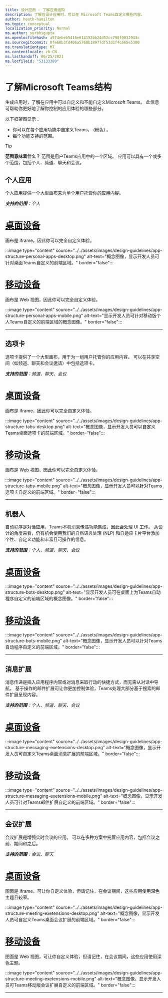 ```yaml
---
title: 设计应用 - 了解应用结构
description: 了解在设计应用时，可以在 Microsoft Teams自定义哪些内容。
author: heath-hamilton
ms.topic: conceptual
localization_priority: Normal
ms.author: surbhigupta
ms.openlocfilehash: a574ebeb5416e614152bb24d52cc798f0032943c
ms.sourcegitcommit: 0fe60b3fd406a5768b18977df53d1f4c665e5300
ms.translationtype: MT
ms.contentlocale: zh-CN
ms.lasthandoff: 06/25/2021
ms.locfileid: "53133380"
---
```

# <a name="understand-the-microsoft-teams-app-structure"></a>了解Microsoft Teams结构

生成应用时，了解在应用中可以自定义和不能自定义Microsoft Teams。 此信息可帮助你更好地了解你控制的应用体验的哪些部分。

以下框架图显示：

* 你可以在每个应用功能中自定义Teams， (粉色) 。
* 每个功能支持的范围。

> [!TIP]
> **范围意味着什么？** 范围是用户Teams应用中的一个区域。 应用可以具有一个或多个范围，包括个人、频道、聊天和会议。

## <a name="personal-apps"></a>个人应用

个人应用提供一个大型画布来为单个用户托管你的应用内容。

***支持的范围**：个人*

# <a name="desktop"></a>[桌面设备](#tab/desktop)

画布是 iframe，因此你可以完全自定义体验。

:::image type="content" source="../../assets/images/design-guidelines/app-structure-personal-apps-desktop.png" alt-text="概念图像，显示开发人员可针对桌面Teams自定义的前端区域。" border="false":::

# <a name="mobile"></a>[移动设备](#tab/mobile)

画布是 Web 视图，因此你可以完全自定义体验。

:::image type="content" source="../../assets/images/design-guidelines/app-structure-personal-apps-mobile.png" alt-text="显示开发人员可针对移动版个人Teams自定义的前端区域的概念图像。" border="false":::

---

## <a name="tabs"></a>选项卡

选项卡提供了一个大型画布，用于为一组用户托管你的应用内容。 可以在共享空间（如频道、聊天和会议邀请）中包括选项卡。

***支持的范围**：频道、聊天、会议*

# <a name="desktop"></a>[桌面设备](#tab/desktop)

画布是 iframe，因此你可以完全自定义体验。

:::image type="content" source="../../assets/images/design-guidelines/app-structure-tabs-desktop.png" alt-text="概念图像，显示开发人员可以自定义Teams桌面选项卡的前端区域。" border="false":::

# <a name="mobile"></a>[移动设备](#tab/mobile)

画布是 Web 视图，因此你可以完全自定义体验。

:::image type="content" source="../../assets/images/design-guidelines/app-structure-tabs-mobile.png" alt-text="概念图像，显示开发人员可以针对Teams选项卡自定义的前端区域。" border="false":::

---

## <a name="bots"></a>机器人

自动程序是对话应用，Teams本机消息传递功能集成，因此会处理 UI 工作。 从设计的角度来看，仍有机会使用我们的自然语言处理 (NLP) 和自适应卡片平台添加个性、自定义功能和丰富且可操作的信息。

***支持的范围**：个人、频道、聊天、会议*

# <a name="desktop"></a>[桌面设备](#tab/desktop)

:::image type="content" source="../../assets/images/design-guidelines/app-structure-bots-desktop.png" alt-text="显示开发人员可在桌面上为Teams自动程序自定义的前端区域的概念图像。" border="false":::

# <a name="mobile"></a>[移动设备](#tab/mobile)

:::image type="content" source="../../assets/images/design-guidelines/app-structure-bots-mobile.png" alt-text="概念图像，显示开发人员可以针对Teams自动程序自定义的前端区域。" border="false":::

---

## <a name="messaging-extensions"></a>消息扩展

消息传递是插入应用程序内容或对消息采取行动的快捷方式，而无需从对话中导航。 基于操作的邮件扩展可让你更加控制体验，Teams处理大部分基于搜索的邮件扩展呈现内容。

***支持的范围**：个人、频道、聊天、会议*

# <a name="desktop"></a>[桌面设备](#tab/desktop)

:::image type="content" source="../../assets/images/design-guidelines/app-structure-messaging-exetensions-desktop.png" alt-text="概念图像，显示开发人员可自定义Teams桌面消息扩展的前端区域。" border="false":::

# <a name="mobile"></a>[移动设备](#tab/mobile)

:::image type="content" source="../../assets/images/design-guidelines/app-structure-messaging-exetensions-mobile.png" alt-text="概念图像，显示开发人员可针对Teams邮件扩展自定义的前端区域。" border="false":::

---

## <a name="meeting-extensions"></a>会议扩展

会议扩展是增强实时会议的应用。 可以在多种方案中托管应用内容，包括会议之前、期间和之后。

***支持的范围**：会议、聊天*

# <a name="desktop"></a>[桌面设备](#tab/desktop)

图面是 iframe，可让你自定义体验，但请记住，在会议期间，这些应用使用深色主题且较窄。

:::image type="content" source="../../assets/images/design-guidelines/app-structure-meeting-exetensions-desktop.png" alt-text="概念图像，显示开发人员可自定义Teams桌面会议扩展的前端区域。" border="false":::

# <a name="mobile"></a>[移动设备](#tab/mobile)

图面是 Web 视图，可让你自定义体验，但请记住，在会议期间，这些应用使用深色主题。

:::image type="content" source="../../assets/images/design-guidelines/app-structure-meeting-exetensions-mobile.png" alt-text="概念图像，显示开发人员可Teams移动版会议扩展自定义的前端区域。" border="false":::

---
